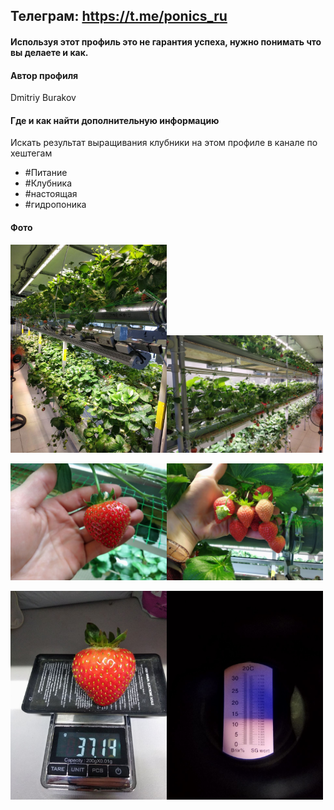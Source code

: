 ## Телеграм: https://t.me/ponics_ru

#### Используя этот профиль это не гарантия успеха, нужно понимать что вы делаете и как.

#### Автор профиля

Dmitriy Burakov

#### Где и как найти дополнительную информацию

Искать результат выращивания клубники на этом профиле в канале по хештегам

* #Питание
* #Клубника
* #настоящая
* #гидропоника

#### Фото
<a href="s_1.jpg"><img src="s_1.jpg" width="250"></a><a href="s_2.jpg"><img src="s_2.jpg" width="250"></a>

<a href="s_3.jpg"><img src="s_3.jpg" width="250"></a><a href="s_4.jpg"><img src="s_4.jpg" width="250"></a>

<a href="s_5.jpg"><img src="s_5.jpg" width="250"></a><a href="s_6.jpg"><img src="s_6.jpg" width="250"></a>
